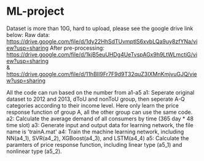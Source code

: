 # ML-project
Dataset is more than 10G, hard to upload, please see the google drive link below:
Raw data: https://drive.google.com/file/d/1dy22HhSdTUvmptlS6xvbLQa9uy8zfYNa/view?usp=sharing
After pre-processing: https://drive.google.com/file/d/1kjB5euUHDg4UeTvspAGx9h9LtWLmctiG/view?usp=sharing  
& https://drive.google.com/file/d/11hBII9Fr7F9d9T32quZ3IXMnKmjvuGJQ/view?usp=sharing

All the code can run based on the number from a1-a5
a1: Seperate original dataset to 2012 and 2013, dToU and nonToU group, then seperate A-Q categories according to their income level. 
    Here only learn the price response function of group A, all the other group can use the same code.
a2: Calculate the average demand of all consumers by time (365 day * 48 time slot)
a3: Generate input and output data for learning network, the file name is 'trainA.mat'
a4: Train the machine learning network, including NN(a4_1), SVR(a4_2), XGBoost(a4_3), and LSTM(a4_4)
a5: Calculate the paramters of price response function, including linear type (a5_1) and nonlinear type (a5_2).

